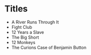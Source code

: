 # Titles

- A River Runs Through It
- Fight Club
- 12 Years a Slave
- The Big Short
- 12 Monkeys
- The Curions Case of Benjamin Button
